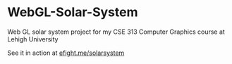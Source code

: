 # WebGL-Solar-System
Web GL solar system project for my CSE 313 Computer Graphics course at Lehigh University

See it in action at [efight.me/solarsystem](https://efight.me/solarsystem)
